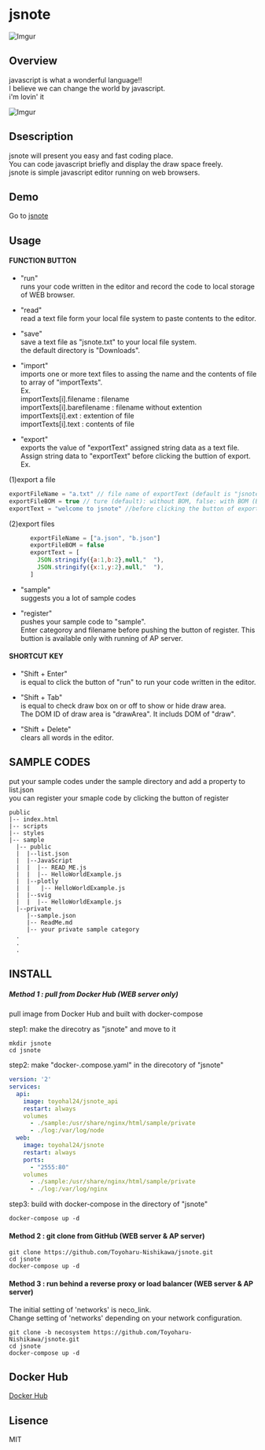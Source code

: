 # jsnote

![Imgur](https://i.imgur.com/HstpPha.png)  

## Overview
javascript is what a wonderful language!!  
I believe we can change the world by javascript.  
i'm lovin' it

![Imgur](https://i.imgur.com/HRDIOeq.png)

## Dsescription
jsnote will present you easy and fast coding place.    
You can code javascript briefly and display the draw space freely.  
jsnote is simple javascript editor running on web browsers.  


## Demo
Go to [jsnote](https://toyoharu-nishikawa.github.io/jsnote/)

## Usage

####  FUNCTION BUTTON 
  
- "run"  
    runs your code written in the editor and record the code to local storage of WEB browser.

- "read"  
    read a text file form your local file system  to paste contents to the editor.

- "save"  
    save a text file as "jsnote.txt" to your local file system.  
    the default directory is "Downloads". 

- "import"  
     imports one or more text files to assing the name and the contents of file to array of "importTexts".  
     Ex.  
     importTexts[i].filename      : filename  
     importTexts[i].barefilename  : filename without extention  
     importTexts[i].ext           : extention of file  
     importTexts[i].text          : contents of file  

- "export"  
    exports the value of "exportText" assigned string data as a text file.  
    Assign string data to "exportText" before clicking the buttion of export.  
    Ex.  

(1)export a file

```JavaScript
exportFileName = "a.txt" // file name of exportText (default is "jsnote_export.txt")
exportFileBOM = true // ture (default): without BOM, false: with BOM (BOM is initial sign of utf-8 file)
exportText = "welcome to jsnote" //before clicking the button of export
```

(2)export files

```JavaScript
      exportFileName = ["a.json", "b.json"]
      exportFileBOM = false
      exportText = [
        JSON.stringify({a:1,b:2},null,"  "),
        JSON.stringify({x:1,y:2},null,"  "),
      ]
```

- "sample"  
    suggests you a lot of sample codes

- "register"  
    pushes your sample code to "sample".  
    Enter categoroy and filename before pushing the button of register.
    This buttion is available only with running of AP server.

#### SHORTCUT KEY 

- "Shift + Enter"  
    is equal to click the button of "run" to run your code written in the editor.

- "Shift + Tab"  
    is equal to check draw box on or off to show or hide draw area.  
    The DOM ID of draw area is "drawArea". It includs DOM of "draw".
 
- "Shift + Delete"  
    clears all words in the editor.

## SAMPLE CODES
put your sample codes under the sample directory and add a property to list.json  
you can register your smaple code  by clicking the button of register 

```
public
|-- index.html
|-- scripts
|-- styles
|-- sample
  |-- public
  |  |--list.json
  |  |--JavaScript
  |  |  |-- READ_ME.js
  |  |  |-- HelloWorldExample.js
  |  |--plotly
  |  |   |-- HelloWorldExample.js
  |  |--svig
  |  |  |-- HelloWorldExample.js
  |--private
     |--sample.json
     |-- ReadMe.md
     |-- your private sample category 
  .
  .
  .
```

## INSTALL
##### Method 1 : pull from Docker Hub (WEB server only)
pull image from Docker Hub and built with docker-compose

step1: make the direcotry as "jsnote" and move to it

```shell
mkdir jsnote
cd jsnote
```

step2: make "docker-.compose.yaml" in the direcotory of "jsnote" 

```jsnote/docker-compose.yaml
version: '2'
services:  
  api:
    image: toyohal24/jsnote_api
    restart: always
    volumes 
      - ./sample:/usr/share/nginx/html/sample/private
      - ./log:/var/log/node
  web:  
    image: toyohal24/jsnote
    restart: always
    ports:
      - "2555:80"
    volumes 
      - ./sample:/usr/share/nginx/html/sample/private
      - ./log:/var/log/nginx
```
step3: build with docker-compose in the directory of "jsnote"

```shell
docker-compose up -d
```
#### Method 2 : git clone from GitHub (WEB server & AP server)
```
git clone https://github.com/Toyoharu-Nishikawa/jsnote.git
cd jsnote
docker-compose up -d
```

#### Method 3 : run behind a reverse proxy or load balancer (WEB server & AP server)
The initial setting of 'networks' is neco_link.  
Change setting of 'networks' depending on your network configuration.
```
git clone -b necosystem https://github.com/Toyoharu-Nishikawa/jsnote.git
cd jsnote
docker-compose up -d
```

## Docker Hub
[Docker Hub](https://hub.docker.com/r/toyohal24/jsnote/)

## Lisence
  MIT

